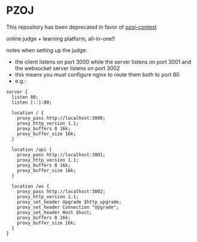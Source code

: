 # PZOJ

This repository has been deprecated in favor of [pzoj-contest](https://github.com/pzoj/pzoj-contest)

online judge + learning platform, all-in-one!!

notes when setting up the judge:

- the client listens on port 3000 while the server listens on port 3001 and the websocket server listens on port 3002
- this means you must configure nginx to route them both to port 80
- e.g.:
```
server {
  listen 80;
  listen [::]:80;
  
  location / {
    proxy_pass http://localhost:3000;
    proxy_http_version 1.1;
    proxy_buffers 8 16k;
    proxy_buffer_size 16k;
  }

  location /api {
    proxy_pass http://localhost:3001;
    proxy_http_version 1.1;
    proxy_buffers 8 16k;
    proxy_buffer_size 16k;
  }

  location /ws {
    proxy_pass http://localhost:3002;
    proxy_http_version 1.1;
    proxy_set_header Upgrade $http_upgrade;
    proxy_set_header Connection "Upgrade";
    proxy_set_header Host $host;
    proxy_buffers 8 16k;
    proxy_buffer_size 16k;
  }
}
```
